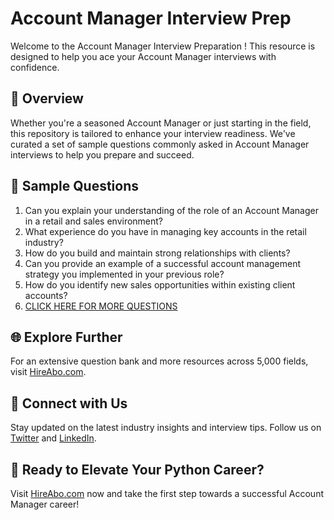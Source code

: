 # Account Manager Interview Prep

Welcome to the Account Manager Interview Preparation ! This resource is designed to help you ace your Account Manager interviews with confidence.

## 🚀 Overview

Whether you're a seasoned Account Manager or just starting in the field, this repository is tailored to enhance your interview readiness. We've curated a set of sample questions commonly asked in Account Manager interviews to help you prepare and succeed.

## 📝 Sample Questions

1. Can you explain your understanding of the role of an Account Manager in a retail and sales environment?
2. What experience do you have in managing key accounts in the retail industry?
3. How do you build and maintain strong relationships with clients?
4. Can you provide an example of a successful account management strategy you implemented in your previous role?
5. How do you identify new sales opportunities within existing client accounts?
6. [CLICK HERE FOR MORE QUESTIONS](https://hireabo.com/job/22_1_5/Account%20Manager)

## 🌐 Explore Further

For an extensive question bank and more resources across 5,000 fields, visit [HireAbo.com](https://www.hireabo.com).

## 📱 Connect with Us

Stay updated on the latest industry insights and interview tips. Follow us on [Twitter](https://twitter.com/hireabo) and [LinkedIn](https://www.linkedin.com/in/hire-abo-3609972a8/).

## 🚀 Ready to Elevate Your Python Career?

Visit [HireAbo.com](https://www.hireabo.com) now and take the first step towards a successful Account Manager career!